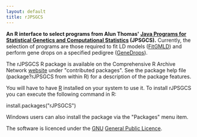 ```yaml
---
layout: default
title: rJPSGCS
---
```


<p><b>An R interface to select programs from Alun Thomas' <a href="http://balance.med.utah.edu/wiki/index.php/JPSGCS">Java Programs for Statistical Genetics and Computational Statistics</a> (JPSGCS).</b> Currently, the selection of programs are those required to fit LD models (<a href="http://balance.med.utah.edu/wiki/index.php/FitGMLD">FitGMLD</a>) and perform gene drops on a specified pedigree (<a href="http://balance.med.utah.edu/wiki/index.php/GeneDrops">GeneDrops</a>).</p>
<p>The rJPSGCS R package is available on the Comprehensive R Archive Network <a href="http://cran.stat.sfu.ca">website</a> under &quot;contributed packages&quot;. See the package help file (package?rJPSGCS from within R) for a description of the package features.</p>
<p>You will have to have <a href="http://www.r-project.org">R</a> installed on your system to use it. To install rJPSGCS you can execute the following command in R:</p>
<p>install.packages(&quot;rJPSGCS&quot;)</p>
<p>Windows users can also install the package via the &quot;Packages&quot; menu item.</p>
<p>The software is licenced under the <a href="http://www.gnu.org">GNU</a> <a href="http://www.gnu.org/copyleft/gpl.html">General Public Licence</a>.</p>

